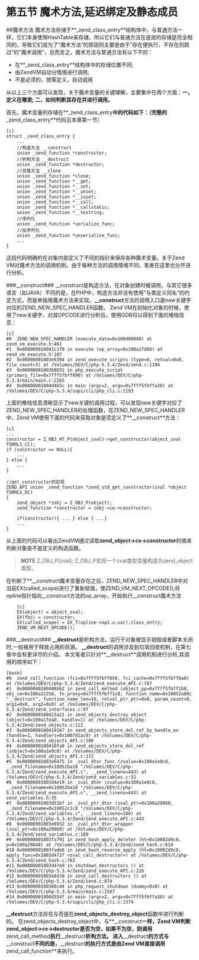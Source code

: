 # 第五节 魔术方法,延迟绑定及静态成员
##魔术方法
魔术方法存储于**_zend_class_entry**结构体中，与普通方法一样，它们本身使用HashTable来存储，所以它们与普通方法在底层的存储是完全相同的。导致它们成为了”魔术方法“的原因则主要是由于”存在便执行，不存在则跳过“的”魔术调用“，总而言之，魔术方法与普通方法有以下不同：   

*    在**_zend_class_entry**结构体中的存储位置不同;
*    由ZendVM自动分情境进行调用;
*    不是必须的，按需定义，自动调用

从以上三个方面可以发现，关于魔术变量的关键理解，主要集中在两个方面：**一，定义在哪里; 二，如何判断其存在并进行调用。**  

首先，魔术变量的存储在**_zend_class_entry**中的代码如下：（完整的**_zend_class_entry**代码见本章第一节）    

	[c]
	struct _zend_class_entry {
		...
		//构造方法 __construct
	    union _zend_function *constructor;
		//析构方法 __destruct
	    union _zend_function *destructor;
		//克隆方法 __clone
	    union _zend_function *clone;
	    union _zend_function *__get;
	    union _zend_function *__set;
	    union _zend_function *__unset;
	    union _zend_function *__isset;
	    union _zend_function *__call;
	    union _zend_function *__callstatic;
	    union _zend_function *__tostring;
		//序列化
	    union _zend_function *serialize_func;
		//反序列化
	    union _zend_function *unserialize_func;
		...
	}
这段代码明确的在对象内部定义了不同的指针来保存各种魔术变量。关于Zend VM对魔术方法的调用机制，由于每种方法的调用情境不同，笔者在这里也分开进行分析。


###__construct###
__construct是构造方法，在对象创建时被调用，与其它很多语言（如JAVA）不同的是，在PHP中，构造方法并没有使用”与类定义同名“的约定方式，而是单独用魔术方法来实现。**__construct**方法的调用入口是new关键字对应的ZEND_NEW_SPEC_HANDLER函数。
Zend VM在初始化对象的时候，使用了new关键字，对其OPCODE进行分析后，使用GDB可以得到下面的堆栈信息：

	[c]
	#0  ZEND_NEW_SPEC_HANDLER (execute_data=0x100d00080) at zend_vm_execute.h:461
	#1  0x000000010041c1f0 in execute (op_array=0x100a1fd60) at zend_vm_execute.h:107
	#2  0x00000001003e9394 in zend_execute_scripts (type=8, retval=0x0, file_count=3) at /Volumes/DEV/C/php-5.3.4/Zend/zend.c:1194
	#3  0x0000000100368031 in php_execute_script (primary_file=0x7fff5fbff890) at /Volumes/DEV/C/php-5.3.4/main/main.c:2265
	#4  0x00000001004d4b5c in main (argc=2, argv=0x7fff5fbffa30) at /Volumes/DEV/C/php-5.3.4/sapi/cli/php_cli.c:1193


上面的椎栈信息清晰显示了new关键的调用过程，可以发现new关键字对应了ZEND_NEW_SPEC_HANDLER的处理函数，在ZEND_NEW_SPEC_HANDLER中，Zend VM使用下面的代码来获取对象是否定义了**__construct**方法：

	[c]
	...
	constructor = Z_OBJ_HT_P(object_zval)->get_constructor(object_zval TSRMLS_CC);
	if (constructor == NULL){
		...
	} else {
		...
	}

	//get_constructor的实现
	ZEND_API union _zend_function *zend_std_get_constructor(zval *object TSRMLS_DC) 
	{
	    zend_object *zobj = Z_OBJ_P(object);
	    zend_function *constructor = zobj->ce->constructor;
		
		if(constructor){ ... } else { ...}
		...
	}

从上面的代码可以看出ZendVM通过读取**zend_object->ce->constructor**的值来判断对象是不是定义的构造函数。


>**NOTE**
> Z_OBJ_P(zval); Z_OBJ_P宏将一个zval类型变量构造为zend_object类型。

在判断了**__construct魔术变量存在之后，ZEND_NEW_SPEC_HANDLER中对当前EX(called_scope)进行了重新赋值，使ZEND_VM_NEXT_OPCODE();将opline指针指向__construct方法的op_array，开始执行__construct魔术方法

		[c]
        EX(object) = object_zval;
        EX(fbc) = constructor;
        EX(called_scope) = EX_T(opline->op1.u.var).class_entry;
		ZEND_VM_NEXT_OPCODE();



###__destruct###
**__destruct**是析构方法，运行于对象被显示销毁或者脚本关闭时,一般被用于释放占用的资源。
**__destruct**的调用涉及到垃圾回收机制，在第七章中会有更详尽的介绍。
本文笔者只针对**__destruct**调用机制进行分析,其调用的顺序如下：

	[bash]
	#0  zend_call_function (fci=0x7fff5fbff050, fci_cache=0x7fff5fbff0a0) at /Volumes/DEV/C/php-5.3.4/Zend/zend_execute_API.c:767
	#1  0x0000000100406bb2 in zend_call_method (object_pp=0x7fff5fbff1b8, obj_ce=0x100a22258, fn_proxy=0x7fff5fbff1c8, function_name=0x10052a80c "__destruct", function_name_len=10, retval_ptr_ptr=0x0, param_count=0, arg1=0x0, arg2=0x0) at /Volumes/DEV/C/php-5.3.4/Zend/zend_interfaces.c:97
	#2  0x0000000100413a21 in zend_objects_destroy_object (object=0x100a1fea0, handle=1) at /Volumes/DEV/C/php-5.3.4/Zend/zend_objects.c:112
	#3  0x0000000100419167 in zend_objects_store_del_ref_by_handle_ex (handle=1, handlers=0x1007d1ac0) at /Volumes/DEV/C/php-5.3.4/Zend/zend_objects_API.c:206
	#4  0x0000000100418fa8 in zend_objects_store_del_ref (zobject=0x100a1e0c8) at /Volumes/DEV/C/php-5.3.4/Zend/zend_objects_API.c:172
	#5  0x00000001003e6475 in _zval_dtor_func (zvalue=0x100a1e0c8, __zend_filename=0x10052ba18 "/Volumes/DEV/C/php-5.3.4/Zend/zend_execute_API.c", __zend_lineno=443) at /Volumes/DEV/C/php-5.3.4/Zend/zend_variables.c:52
	#6  0x00000001003d4e19 in _zval_dtor (zvalue=0x100a1e0c8, __zend_filename=0x10052ba18 "/Volumes/DEV/C/php-5.3.4/Zend/zend_execute_API.c", __zend_lineno=443) at zend_variables.h:35
	#7  0x00000001003d51bf in _zval_ptr_dtor (zval_ptr=0x100a20060, __zend_filename=0x10052c1c8 "/Volumes/DEV/C/php-5.3.4/Zend/zend_variables.c", __zend_lineno=189) at /Volumes/DEV/C/php-5.3.4/Zend/zend_execute_API.c:443
	#8  0x00000001003e6932 in _zval_ptr_dtor_wrapper (zval_ptr=0x100a20060) at /Volumes/DEV/C/php-5.3.4/Zend/zend_variables.c:189
	#9  0x00000001003fa791 in zend_hash_apply_deleter (ht=0x10082d9c8, p=0x100a20048) at /Volumes/DEV/C/php-5.3.4/Zend/zend_hash.c:614
	#10 0x00000001003fade6 in zend_hash_reverse_apply (ht=0x10082d9c8, apply_func=0x1003d472f <zval_call_destructor>) at /Volumes/DEV/C/php-5.3.4/Zend/zend_hash.c:763
	#11 0x00000001003d47e9 in shutdown_destructors () at /Volumes/DEV/C/php-5.3.4/Zend/zend_execute_API.c:226
	#12 0x00000001003e8438 in zend_call_destructors () at /Volumes/DEV/C/php-5.3.4/Zend/zend.c:874
	#13 0x0000000100366c44 in php_request_shutdown (dummy=0x0) at /Volumes/DEV/C/php-5.3.4/main/main.c:1587
	#14 0x00000001004d554f in main (argc=2, argv=0x7fff5fbffa30) at /Volumes/DEV/C/php-5.3.4/sapi/cli/php_cli.c:1374

**__destruct**方法存在与否是在**zend_objects_destroy_object**函数中进行判断的。
在zend_objects_destroy_object中，与**__construct**一样，Zend VM判断zend_object->ce->destructor是否为空，如果不为空，则调用**zend_call_method**执行**__destruct**析构方法。
进入**__destruct**的方式与**__construct**不同的是，**__destruct**的执行方式是由Zend VM直接调用**zend_call_function**来执行。


